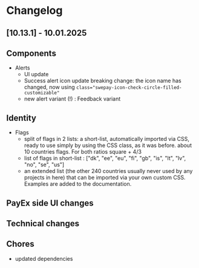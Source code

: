 # Changelog

## \[10.13.1\] - 10.01.2025

## Components

- Alerts
  - UI update
  - Success alert icon update breaking change: the icon name has changed, now using `class="swepay-icon-check-circle-filled-customizable"`
  - new alert variant (!) : Feedback variant

## Identity

- Flags
  - split of flags in 2 lists: a short-list, automatically imported via CSS, ready to use simply by using the CSS class, as it was before. about 10 countries flags. For both ratios square + 4/3
  - list of flags in short-list : ["dk", "ee", "eu", "fi", "gb", "is", "lt", "lv", "no", "se", "us"]
  - an extended list (the other 240 countries usually never used by any projects in here) that can be imported via your own custom CSS. Examples are added to the documentation.

## PayEx side UI changes

## Technical changes

## Chores

- updated dependencies
